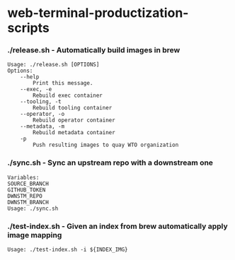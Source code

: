 # web-terminal-productization-scripts

### ./release\.sh - Automatically build images in brew
```
Usage: ./release.sh [OPTIONS]
Options:
    --help
        Print this message.
    --exec, -e
        Rebuild exec container
    --tooling, -t
        Rebuild tooling container
    --operator, -o
        Rebuild operator container
    --metadata, -m
        Rebuild metadata container
    -p
        Push resulting images to quay WTO organization
```

### ./sync\.sh - Sync an upstream repo with a downstream one
```
Variables:
SOURCE_BRANCH
GITHUB_TOKEN
DWNSTM_REPO
DWNSTM_BRANCH
Usage: ./sync.sh
```

### ./test-index\.sh - Given an index from brew automatically apply image mapping
```
Usage: ./test-index.sh -i ${INDEX_IMG}
```
